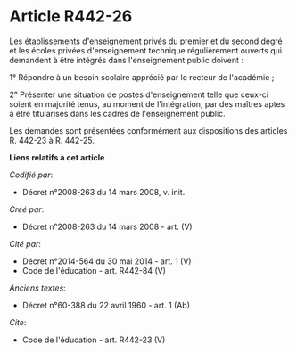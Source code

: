 # Article R442-26

Les établissements d'enseignement privés du premier et du second degré et les écoles privées d'enseignement technique
régulièrement ouverts qui demandent à être intégrés dans l'enseignement public doivent : 

1° Répondre à un besoin scolaire apprécié par le recteur de l'académie ; 

2° Présenter une situation de postes d'enseignement telle que ceux-ci soient en majorité tenus, au moment de l'intégration,
par des maîtres aptes à être titularisés dans les cadres de l'enseignement public. 

Les demandes sont présentées conformément aux dispositions des articles R. 442-23 à R. 442-25.

**Liens relatifs à cet article**

_Codifié par_:

  - Décret n°2008-263 du 14 mars 2008, v. init.

_Créé par_:

  - Décret n°2008-263 du 14 mars 2008 - art. (V)

_Cité par_:

  - Décret n°2014-564 du 30 mai 2014 - art. 1 (V)
  - Code de l'éducation - art. R442-84 (V)

_Anciens textes_:

  - Décret n°60-388 du 22 avril 1960 - art. 1 (Ab)

_Cite_:

  - Code de l'éducation - art. R442-23 (V)
